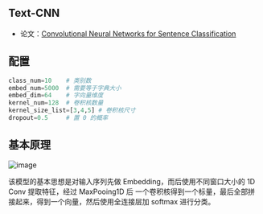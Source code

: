 ## Text-CNN

- 论文：[Convolutional Neural Networks for Sentence Classification](https://arxiv.org/pdf/1408.5882.pdf)

## 配置

```python
class_num=10    # 类别数 
embed_num=5000  # 需要等于字典大小
embed_dim=64    # 字向量维度
kernel_num=128  # 卷积核数量
kernel_size_list=[3,4,5] # 卷积核尺寸
dropout=0.5     # 置 0 的概率
```

## 基本原理

![image](https://user-images.githubusercontent.com/7794103/58327903-63a30180-7e63-11e9-9c82-acc55c8e0b21.png)

该模型的基本思想是对输入序列先做 Embedding，而后使用不同窗口大小的 1D Conv 提取特征，经过 MaxPooing1D 后 一个卷积核得到一个标量，最后全部拼接起来，得到一个向量，然后使用全连接层加 softmax 进行分类。
